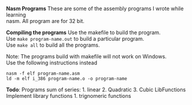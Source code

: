 **Nasm Programs**
These are some of the assembly programs I wrote while learning  
nasm. All program are for 32 bit.  


**Compiling the programs**
Use the makefile to build the program.  
Use ```make program-name.out``` to build a particular program.  
Use ```make all``` to build all the programs.

Note: The programs build with makefile will not work on Windows.  
Use the following instructions instead  
```
nasm -f elf program-name.asm
ld -m elf i_386 program-name.o -o program-name

```

**Todo**:
    Programs
        sum of series:
            1. linear
            2. Quadratic
            3. Cubic
   LibFunctions
        Implement library functions
            1. trignomeric functions